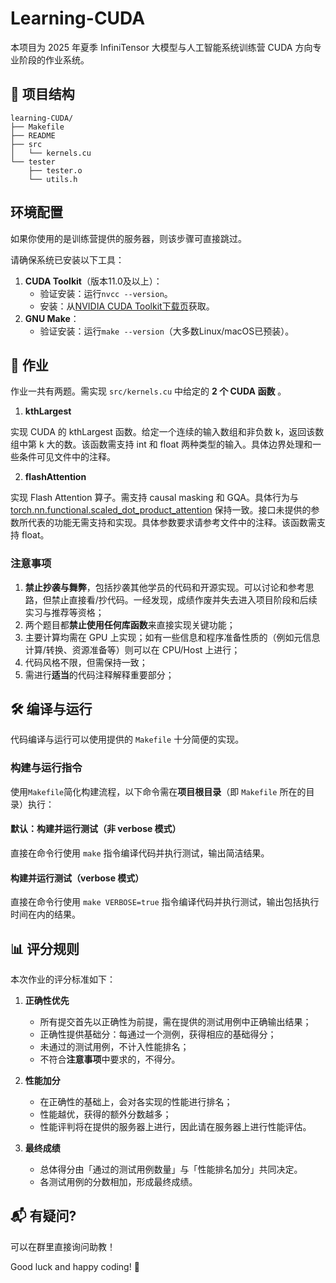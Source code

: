 # Learning-CUDA

本项目为 2025 年夏季 InfiniTensor 大模型与人工智能系统训练营 CUDA 方向专业阶段的作业系统。

## 📁 项目结构

```text
learning-CUDA/
├── Makefile
├── README
├── src
│   └── kernels.cu
└── tester
    ├── tester.o
    └── utils.h
```  

## 环境配置

如果你使用的是训练营提供的服务器，则该步骤可直接跳过。

请确保系统已安装以下工具：

1. **CUDA Toolkit**（版本11.0及以上）：
    - 验证安装：运行`nvcc --version`。
    - 安装：从[NVIDIA CUDA Toolkit下载页](https://developer.nvidia.com/cuda-downloads)获取。
2. **GNU Make**：
    - 验证安装：运行`make --version`（大多数Linux/macOS已预装）。

## 🧠 作业

作业一共有两题。需实现 `src/kernels.cu` 中给定的 **2 个 CUDA  函数** 。

1. **kthLargest**

实现 CUDA 的 kthLargest 函数。给定一个连续的输入数组和非负数 k，返回该数组中第 k 大的数。该函数需支持 int 和 float 两种类型的输入。具体边界处理和一些条件可见文件中的注释。
  
2. **flashAttention**

实现 Flash Attention 算子。需支持 causal masking 和 GQA。具体行为与 [torch.nn.functional.scaled_dot_product_attention](https://docs.pytorch.org/docs/stable/generated/torch.nn.functional.scaled_dot_product_attention.html) 保持一致。接口未提供的参数所代表的功能无需支持和实现。具体参数要求请参考文件中的注释。该函数需支持 float。

### 注意事项

1. **禁止抄袭与舞弊**，包括抄袭其他学员的代码和开源实现。可以讨论和参考思路，但禁止直接看/抄代码。一经发现，成绩作废并失去进入项目阶段和后续实习与推荐等资格；
2. 两个题目都**禁止使用任何库函数**来直接实现关键功能；
3. 主要计算均需在 GPU 上实现；如有一些信息和程序准备性质的（例如元信息计算/转换、资源准备等）则可以在 CPU/Host 上进行；
4. 代码风格不限，但需保持一致；
5. 需进行**适当**的代码注释解释重要部分；

## 🛠️ 编译与运行

  代码编译与运行可以使用提供的 `Makefile` 十分简便的实现。

### 构建与运行指令

使用`Makefile`简化构建流程，以下命令需在**项目根目录**（即 `Makefile` 所在的目录）执行：

#### 默认：构建并运行测试（非 verbose 模式）

直接在命令行使用 `make` 指令编译代码并执行测试，输出简洁结果。

#### 构建并运行测试（verbose 模式）

直接在命令行使用 `make VERBOSE=true` 指令编译代码并执行测试，输出包括执行时间在内的结果。

## 📊 评分规则

本次作业的评分标准如下：

1. **正确性优先**  
   - 所有提交首先以正确性为前提，需在提供的测试用例中正确输出结果；
   - 正确性提供基础分：每通过一个测例，获得相应的基础得分；
   - 未通过的测试用例，不计入性能排名；
   - 不符合**注意事项**中要求的，不得分。

2. **性能加分**  
   - 在正确性的基础上，会对各实现的性能进行排名；
   - 性能越优，获得的额外分数越多；
   - 性能评判将在提供的服务器上进行，因此请在服务器上进行性能评估。

3. **最终成绩**  
   - 总体得分由「通过的测试用例数量」与「性能排名加分」共同决定。  
   - 各测试用例的分数相加，形成最终成绩。  

## 📬 有疑问?

可以在群里直接询问助教！

Good luck and happy coding! 🚀
